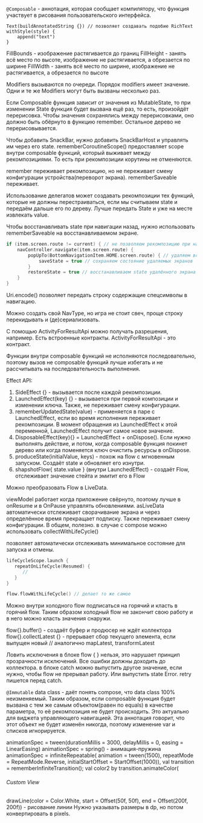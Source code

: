 `@Composable` - аннотация, которая сообщает компилятору, что функция участвует в рисования пользовательского интерфейса.

```
Text(buildAnnotatedString {}) // позволяет создавать подобие RichText
withStyle(style) {
    append("text")
}
```

FillBounds - изображение растягивается до границ
FillHeight - занять всё место по высоте, изображение не растягивается, а обрезается по ширине
FillWidth - занять всё место по ширине, изображение не растягивается, а обрезается по высоте

Modifiers вызываются по очереди.
Порядок modifiers имеет значение.
Одни и те же Modifiers могут быть вызваны несколько раз.

Если Composable функция зависит от значения из MutableState, то при изменении State функция будет вызвана ещё раз, то
есть, произойдёт перерисовка. Чтобы значения сохранялись между перерисовками, оно должно быть обёрнуто в
функцию remember. Остальное дерево не перерисовывается.

Чтобы добавить SnackBar, нужно добавить SnackBarHost и управлять им через его state.
rememberCoroutineScope() предоставляет scope внутри composable функций, который выживает между рекомпозициями.
То есть при рекомпозиции корутины не отменяются.

remember переживает рекомпозицию, но не переживает смену конфигурации устройства(переворот экрана). rememberSaveable
переживает.

Использование делегатов может создавать рекомпозиции тех функций, которые не должны перестраиваться, если мы считываем
state и передаём дальше его по дереву. Лучше передать State и уже на месте извлекать value.

Чтобы восстанавливать state при навигации назад, нужно использовать rememberSaveable на восстанавливаемом экране.

```kotlin
if (item.screen.route != current) { // не позволяем рекомпозицию при нажатии на тот же самый элемент
    navController.navigate(item.screen.route) {
        popUpTo(BottomNavigationItem.HOME.screen.route) { // удаляем всё до определенного экрана
            saveState = true // сохраняем состояние удаляемых экранов
        }
        restoreState = true // восстанавливаем state удалённого экрана
    }
}
```

Uri.encode() позволяет передать строку содержащие спецсимволы в навигацию.

Можно создать свой NavType, но игра не стоит свеч, проще строку перекидывать и (де)сериализовать.

С помощью ActivityForResultApi можно получать разрешения, например. Есть встроенные контракты.
ActivityForResultApi - это контракт.

Функции внутри composable функций не исполняются последовательно, поэтому вызов не composable функций лучше избегать и
не рассчитывать на последовательность выполнения.

Effect API:
1) SideEffect {} - вызывается после каждой рекомпозиции.
2) LaunchedEffect(key) {} - вызывается при первой композиции и изменении ключа. Также, не переживает смену конфигурации.
3) rememberUpdatedState(value) - применяется в паре с LaunchedEffect, если во время исполнения переживает рекомпозиции.
   В момент обращения из LaunchedEffect к этой переменной, LaunchedEffect получит самое новое значение.
4) DisposableEffect(key){} = LaunchedEffect + onDispose(). Если нужно выполнять действие, и потом, когда composable
   функция покинет дерево или когда поменяется ключ очистить ресурсы в onDispose.
5) produceState(initialValue, keys) - похож на flow c мгновенным запуском. Создаёт state и обновляет его изнутри.
6) shapshotFlow{ state.value } (внутри LaunchedEffect) - создаёт Flow, отслеживает значение стейта и эмитит его в Flow

Можно преобразовать Flow в LiveData.

viewModel работает когда приложение свёрнуто, поэтому лучше в onResume и в OnPause управлять обновлениями.
asLiveData автоматически отслеживает сворачивание экрана и через определённое время прекращает подписку.
Также переживает смену конфигурации. В общем, полезно.
в случае с compose можно использовать collectWithLifeCycle()

позволяет автоматически отслеживать минимальное состояние для запуска и отмены.
```kotlin
lifeCycleScope.launch {
   repeatOnLifeCycle(Resumed) {
      //
   }
}

flow.flowWithLifeCycle() // делает то же самое
```

Можно внутри холодного flow подписаться на горячий и класть в горячий flow. Таким образом холодный flow не закончит свою
работу и в него можно класть значения снаружи.

flow{}.buffer() - создаёт буфер и продюсер не ждёт коллектора
flow{}.collectLatest {} - прерывает сбор текущего элемента, если выпущен новый // аналогично mapLatest, transformLatest

Ловить исключения в блоке flow { } нельзя, это нарушает принцип прозрачности исключений. Все ошибки должны доходить до
коллектора. в блоке catch можно выпустить другое значение, если нужно, чтобы flow не прерывал работу. Или выпустить
state Error. retry пишется перед catch.

`@Immutable` data class - даёт понять compose, что data class 100% неизменяемый. Таким образом, если composable функция
будет вызвана с тем же самым объектом(равен по equals) в качестве параметра, то её рекомпозиция не будет происходить.
Это актуально для виджета управляющего навигацией.
Эта аннотация говорит, что этот объект не будет изменён никогда, поэтому изменение var и списков игнорируется.

animationSpec = tween(durationMillis = 3000, delayMillis = 0, easing = LinearEasing)
animationSpec = spring() - анимация-пружина
animationSpec = infiniteRepeatable( animation = tween(1500), repeatMode = RepeatMode.Reverse, initialStartOffset =
StartOffset(1000)),
val transition = rememberInfiniteTransition();
val color2 by transition.animateColor(

###### Custom View
drawLine(color = Color.White, start = Offset(50f, 50f), end = Offset(200f, 200f)) - рисование линии
Нужно указывать размеры в dp, но потом конвертировать в pixels.